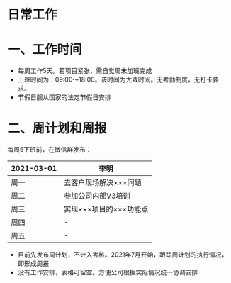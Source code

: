 # 日常工作

# 一、工作时间

-   每周工作5天。若项目紧张，需自觉周末加班完成
-   上班时间为：09:00～18:00。该时间为大致时间。无考勤制度，无打卡要求。
-   节假日服从国家的法定节假日安排

# 二、周计划和周报

每周5下班前，在微信群发布：

| 2021-03-01 | 李明                   |
| ---------- | ---------------------- |
| 周一       | 去客户现场解决×××问题  |
| 周二       | 参加公司内部V3培训     |
| 周三       | 实现×××项目的×××功能点 |
| 周四       | -                      |
| 周五       | -                      |

-   目前先发布周计划，不计入考核。2021年7月开始，跟踪周计划的执行情况，即形成周报
-   没有工作安排，表格可留空。方便公司根据实际情况统一协调安排

